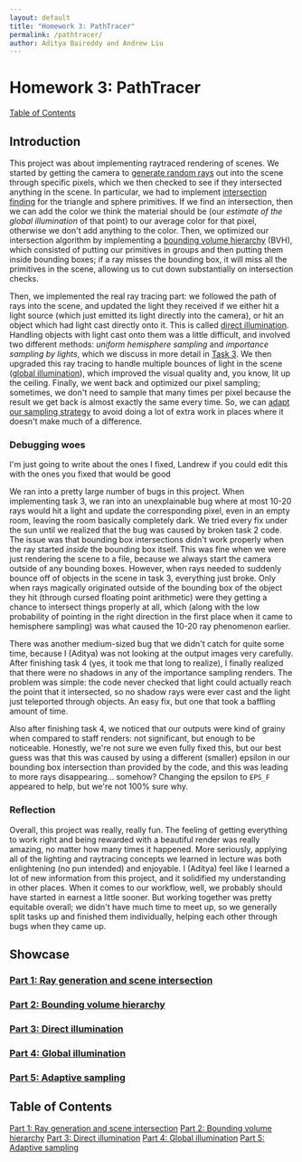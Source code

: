 ```yaml
---
layout: default
title: "Homework 3: PathTracer"
permalink: /pathtracer/
author: Aditya Baireddy and Andrew Liu
---
```

# Homework 3: PathTracer
[Table of Contents]({{site.baseurl}}/pathtracer#table-of-contents)
## Introduction
This project was about implementing raytraced rendering of scenes.
We started by getting the camera to [generate random rays]({{site.baseurl}}/pathtracer/task1) out into the scene through specific pixels, which we then checked to see if they intersected anything in the scene.
In particular, we had to implement [intersection finding]({{site.baseurl}}/pathtracer/task1) for the triangle and sphere primitives. 
If we find an intersection, then we can add the color we think the material should be (our *estimate of the global illumination* of that point) to our average color for that pixel, otherwise we don't add anything to the color.
Then, we optimized our intersection algorithm by implementing a [bounding volume hierarchy]({{site.baseurl}}/pathtracer/task2) (BVH), which consisted of putting our primitives in groups and then putting them inside bounding boxes; if a ray misses the bounding box, it will miss all the primitives in the scene, allowing us to cut down substantially on intersection checks.

Then, we implemented the real ray tracing part: we followed the path of rays into the scene, and updated the light they received if we either hit a light source (which just emitted its light directly into the camera), or hit an object which had light cast directly onto it. 
This is called [direct illumination]({{site.baseurl}}/pathtracer/task3).
Handling objects with light cast onto them was a little difficult, and involved two different methods: *uniform hemisphere sampling* and *importance sampling by lights*, which we discuss in more detail in [Task 3]({{site.baseurl}}/pathtracer/task3).
We then upgraded this ray tracing to handle multiple bounces of light in the scene ([global illumination]({{site.baseurl}}/pathtracer/task4)), which improved the visual quality and, you know, lit up the ceiling.
Finally, we went back and optimized our pixel sampling; sometimes, we don't need to sample that many times per pixel because the result we get back is almost exactly the same every time. 
So, we can [adapt our sampling strategy]({{site.baseurl}}/pathtracer/task5) to avoid doing a lot of extra work in places where it doesn't make much of a difference. 

### Debugging woes
I'm just going to write about the ones I fixed, Landrew if you could edit this with the ones you fixed that would be good

We ran into a pretty large number of bugs in this project.
When implementing task 3, we ran into an unexplainable bug where at most 10-20 rays would hit a light and update the corresponding pixel, even in an empty room, leaving the room basically completely dark.
We tried every fix under the sun until we realized that the bug was caused by broken task 2 code.
The issue was that bounding box intersections didn't work properly when the ray started *inside* the bounding box itself.
This was fine when we were just rendering the scene to a file, because we always start the camera outside of any bounding boxes.
However, when rays needed to suddenly bounce off of objects in the scene in task 3, everything just broke.
Only when rays magically originated outside of the bounding box of the object they hit (through cursed floating point arithmetic) were they getting a chance to intersect things properly at all, which (along with the low probability of pointing in the right direction in the first place when it came to hemisphere sampling) was what caused the 10-20 ray phenomenon earlier. 

There was another medium-sized bug that we didn't catch for quite some time, because I (Aditya) was not looking at the output images very carefully.
After finishing task 4 (yes, it took me that long to realize), I finally realized that there were no shadows in any of the importance sampling renders.
The problem was simple: the code never checked that light could actually reach the point that it intersected, so no shadow rays were ever cast and the light just teleported through objects.
An easy fix, but one that took a baffling amount of time.

Also after finishing task 4, we noticed that our outputs were kind of grainy when compared to staff renders: not significant, but enough to be noticeable.
Honestly, we're not sure we even fully fixed this, but our best guess was that this was caused by using a different (smaller) epsilon in our bounding box intersection than provided by the code, and this was leading to more rays disappearing... somehow? 
Changing the epsilon to `EPS_F` appeared to help, but we're not 100% sure why. 
### Reflection
Overall, this project was really, really fun. 
The feeling of getting everything to work right and being rewarded with a beautiful render was really amazing, no matter how many times it happened.
More seriously, applying all of the lighting and raytracing concepts we learned in lecture was both enlightening (no pun intended) and enjoyable. 
I (Aditya) feel like I learned a lot of new information from this project, and it solidified my understanding in other places. 
When it comes to our workflow, well, we probably should have started in earnest a little sooner. 
But working together was pretty equitable overall; we didn't have much time to meet up, so we generally split tasks up and finished them individually, helping each other through bugs when they came up.

## Showcase
### [Part 1: Ray generation and scene intersection]({{site.baseurl}}/pathtracer/task1/)
### [Part 2: Bounding volume hierarchy]({{site.baseurl}}/pathtracer/task2/)
### [Part 3: Direct illumination]({{site.baseurl}}/pathtracer/task3/)
### [Part 4: Global illumination]({{site.baseurl}}/pathtracer/task4/)
### [Part 5: Adaptive sampling]({{site.baseurl}}/pathtracer/task5/)
## Table of Contents
[Part 1: Ray generation and scene intersection]({{site.baseurl}}/pathtracer/task1/)
[Part 2: Bounding volume hierarchy]({{site.baseurl}}/pathtracer/task2/)
[Part 3: Direct illumination]({{site.baseurl}}/pathtracer/task3/)
[Part 4: Global illumination]({{site.baseurl}}/pathtracer/task4/)
[Part 5: Adaptive sampling]({{site.baseurl}}/pathtracer/task5/)